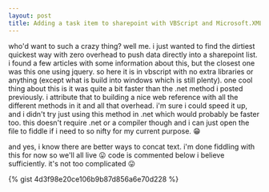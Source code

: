 ```yaml
---
layout: post
title: Adding a task item to sharepoint with VBScript and Microsoft.XMLHttp
---
```


who'd want to such a crazy thing? well me. i just wanted to find the dirtiest quickest way with zero overhead to push data directly into a sharepoint list. i found a few articles with some information about this, but the closest one was this one using jquery. so here it is in vbscript with no extra libraries or anything (except what is build into windows which is still plenty). one cool thing about this is it was quite a bit faster than the .net method i posted previously. i attribute that to building a nice web reference with all the different methods in it and all that overhead. i'm sure i could speed it up, and i didn't try just using this method in .net which would probably be faster too. this doesn't require .net or a compiler though and i can just open the file to fiddle if i need to so nifty for my current purpose. 😁

and yes, i know there are better ways to concat text. i'm done fiddling with this for now so we'll all live 😛 code is commented below i believe sufficiently. it's not too complicated 😛

{% gist 4d3f98e20ce106b9b87d856a6e70d228 %}

